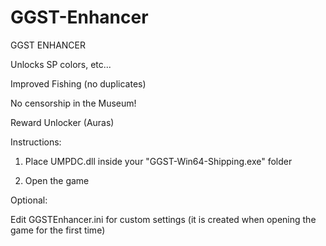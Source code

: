 # GGST-Enhancer
GGST ENHANCER

Unlocks SP colors, etc...

Improved Fishing (no duplicates)

No censorship in the Museum!

Reward Unlocker (Auras)

Instructions:

1. Place UMPDC.dll inside your "GGST-Win64-Shipping.exe" folder

2. Open the game

Optional:

Edit GGSTEnhancer.ini for custom settings (it is created when opening the game for the first time)
